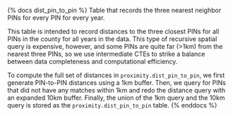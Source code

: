 {% docs dist_pin_to_pin %}
Table that records the three nearest neighbor PINs for every PIN for
every year.

This table is intended to record distances to the three closest PINs for
all PINs in the county for all years in the data. This type of recursive
spatial query is expensive, however, and some PINs are quite far (>1km)
from the nearest three PINs, so we use intermediate CTEs to strike a
balance between data completeness and computational efficiency.

To compute the full set of distances in `proximity.dist_pin_to_pin`, we
first generate PIN-to-PIN distances using a 1km buffer. Then, we query for
PINs that did not have any matches within 1km and redo the distance query
with an expanded 10km buffer. Finally, the union of the 1km query and the
10km query is stored as the `proximity.dist_pin_to_pin` table.
{% enddocs %}
